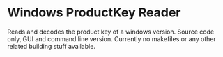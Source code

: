 # Windows ProductKey Reader

Reads and decodes the product key of a windows version.
Source code only, GUI and command line version.
Currently no makefiles or any other related building stuff available.
